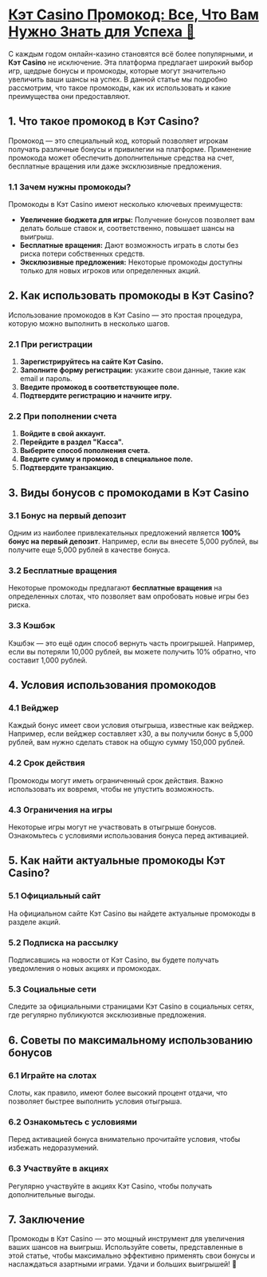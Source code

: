 # [Кэт Casino Промокод: Все, Что Вам Нужно Знать для Успеха 🎉](https://catchthecatthree.com/d1bfb4f94)

С каждым годом онлайн-казино становятся всё более популярными, и **Кэт Casino** не исключение. Эта платформа предлагает широкий выбор игр, щедрые бонусы и промокоды, которые могут значительно увеличить ваши шансы на успех. В данной статье мы подробно рассмотрим, что такое промокоды, как их использовать и какие преимущества они предоставляют.

## 1. Что такое промокод в Кэт Casino?

Промокод — это специальный код, который позволяет игрокам получать различные бонусы и привилегии на платформе. Применение промокода может обеспечить дополнительные средства на счет, бесплатные вращения или даже эксклюзивные предложения.

### 1.1 Зачем нужны промокоды?

Промокоды в Кэт Casino имеют несколько ключевых преимуществ:

* **Увеличение бюджета для игры:** Получение бонусов позволяет вам делать больше ставок и, соответственно, повышает шансы на выигрыш.
* **Бесплатные вращения:** Дают возможность играть в слоты без риска потери собственных средств.
* **Эксклюзивные предложения:** Некоторые промокоды доступны только для новых игроков или определенных акций.

## 2. Как использовать промокоды в Кэт Casino?

Использование промокодов в Кэт Casino — это простая процедура, которую можно выполнить в несколько шагов.

### 2.1 При регистрации

1. **Зарегистрируйтесь на сайте Кэт Casino.**
2. **Заполните форму регистрации:** укажите свои данные, такие как email и пароль.
3. **Введите промокод в соответствующее поле.**
4. **Подтвердите регистрацию и начните игру.**

### 2.2 При пополнении счета

1. **Войдите в свой аккаунт.**
2. **Перейдите в раздел "Касса".**
3. **Выберите способ пополнения счета.**
4. **Введите сумму и промокод в специальное поле.**
5. **Подтвердите транзакцию.**

## 3. Виды бонусов с промокодами в Кэт Casino

### 3.1 Бонус на первый депозит

Одним из наиболее привлекательных предложений является **100% бонус на первый депозит**. Например, если вы внесете 5,000 рублей, вы получите еще 5,000 рублей в качестве бонуса.

### 3.2 Бесплатные вращения

Некоторые промокоды предлагают **бесплатные вращения** на определенных слотах, что позволяет вам опробовать новые игры без риска.

### 3.3 Кэшбэк

Кэшбэк — это ещё один способ вернуть часть проигрышей. Например, если вы потеряли 10,000 рублей, вы можете получить 10% обратно, что составит 1,000 рублей.

## 4. Условия использования промокодов

### 4.1 Вейджер

Каждый бонус имеет свои условия отыгрыша, известные как вейджер. Например, если вейджер составляет x30, а вы получили бонус в 5,000 рублей, вам нужно сделать ставок на общую сумму 150,000 рублей.

### 4.2 Срок действия

Промокоды могут иметь ограниченный срок действия. Важно использовать их вовремя, чтобы не упустить возможность.

### 4.3 Ограничения на игры

Некоторые игры могут не участвовать в отыгрыше бонусов. Ознакомьтесь с условиями использования бонуса перед активацией.

## 5. Как найти актуальные промокоды Кэт Casino?

### 5.1 Официальный сайт

На официальном сайте Кэт Casino вы найдете актуальные промокоды в разделе акций.

### 5.2 Подписка на рассылку

Подписавшись на новости от Кэт Casino, вы будете получать уведомления о новых акциях и промокодах.

### 5.3 Социальные сети

Следите за официальными страницами Кэт Casino в социальных сетях, где регулярно публикуются эксклюзивные предложения.

## 6. Советы по максимальному использованию бонусов

### 6.1 Играйте на слотах

Слоты, как правило, имеют более высокий процент отдачи, что позволяет быстрее выполнить условия отыгрыша.

### 6.2 Ознакомьтесь с условиями

Перед активацией бонуса внимательно прочитайте условия, чтобы избежать недоразумений.

### 6.3 Участвуйте в акциях

Регулярно участвуйте в акциях Кэт Casino, чтобы получать дополнительные выгоды.

## 7. Заключение

Промокоды в Кэт Casino — это мощный инструмент для увеличения ваших шансов на выигрыш. Используйте советы, представленные в этой статье, чтобы максимально эффективно применять свои бонусы и наслаждаться азартными играми. Удачи и больших выигрышей! 🎊
